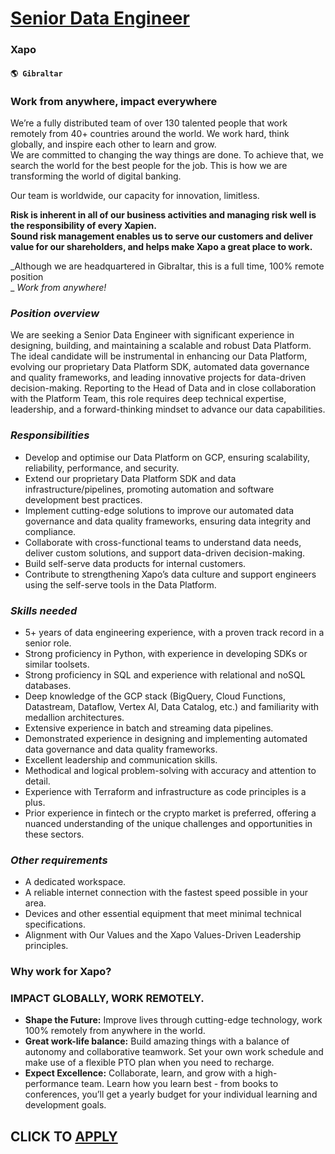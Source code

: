 # [Senior Data Engineer](https://www.remotewlb.com/apply/senior-data-engineer-76582)  
### Xapo  
#### `🌎 Gibraltar`  

### Work from anywhere, impact everywhere

We’re a fully distributed team of over 130 talented people that work remotely from 40+ countries around the world. We work hard, think globally, and inspire each other to learn and grow.  
We are committed to changing the way things are done. To achieve that, we search the world for the best people for the job. This is how we are transforming the world of digital banking.

Our team is worldwide, our capacity for innovation, limitless.

 **Risk is inherent in all of our business activities and managing risk well is the responsibility of every Xapien.  
Sound risk management enables us to serve our customers and deliver value for our shareholders, and helps make Xapo a great place to work.**

 _Although we are headquartered in Gibraltar, this is a full time, 100% remote position  
_ _Work from anywhere!_

###  _Position overview_

We are seeking a Senior Data Engineer with significant experience in designing, building, and maintaining a scalable and robust Data Platform. The ideal candidate will be instrumental in enhancing our Data Platform, evolving our proprietary Data Platform SDK, automated data governance and quality frameworks, and leading innovative projects for data-driven decision-making. Reporting to the Head of Data and in close collaboration with the Platform Team, this role requires deep technical expertise, leadership, and a forward-thinking mindset to advance our data capabilities.

###  _Responsibilities_

  * Develop and optimise our Data Platform on GCP, ensuring scalability, reliability, performance, and security.
  * Extend our proprietary Data Platform SDK and data infrastructure/pipelines, promoting automation and software development best practices.
  * Implement cutting-edge solutions to improve our automated data governance and data quality frameworks, ensuring data integrity and compliance.
  * Collaborate with cross-functional teams to understand data needs, deliver custom solutions, and support data-driven decision-making.
  * Build self-serve data products for internal customers.
  * Contribute to strengthening Xapo’s data culture and support engineers using the self-serve tools in the Data Platform.

###  _Skills needed_

  * 5+ years of data engineering experience, with a proven track record in a senior role.
  * Strong proficiency in Python, with experience in developing SDKs or similar toolsets.
  * Strong proficiency in SQL and experience with relational and noSQL databases.
  * Deep knowledge of the GCP stack (BigQuery, Cloud Functions, Datastream, Dataflow, Vertex AI, Data Catalog, etc.) and familiarity with medallion architectures.
  * Extensive experience in batch and streaming data pipelines.
  * Demonstrated experience in designing and implementing automated data governance and data quality frameworks.
  * Excellent leadership and communication skills.
  * Methodical and logical problem-solving with accuracy and attention to detail.
  * Experience with Terraform and infrastructure as code principles is a plus.
  * Prior experience in fintech or the crypto market is preferred, offering a nuanced understanding of the unique challenges and opportunities in these sectors.

###  _Other requirements_

  * A dedicated workspace.
  * A reliable internet connection with the fastest speed possible in your area.
  * Devices and other essential equipment that meet minimal technical specifications.
  * Alignment with Our Values and the Xapo Values-Driven Leadership principles.

### Why work for Xapo?

### IMPACT GLOBALLY, WORK REMOTELY.

  *  **Shape the Future:** Improve lives through cutting-edge technology, work 100% remotely from anywhere in the world.
  *  **Great work-life balance:** Build amazing things with a balance of autonomy and collaborative teamwork. Set your own work schedule and make use of a flexible PTO plan when you need to recharge. 
  * **Expect Excellence:** Collaborate, learn, and grow with a high-performance team. Learn how you learn best - from books to conferences, you’ll get a yearly budget for your individual learning and development goals.

  
## CLICK TO [APPLY](https://www.remotewlb.com/apply/senior-data-engineer-76582)

